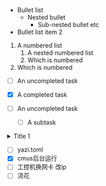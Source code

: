 * Bullet list
  * Nested bullet
    * Sub-nested bullet etc
* Bullet list item 2

1. A numbered list
    1. A nested numbered list
    2. Which is numbered
2. Which is numbered

* [ ] An uncompleted task
* [x] A completed task

* [ ] An uncompleted task
  * [ ] A subtask

<details>
  <summary>Title 1</summary>
  <p>Content 1 Content 1 Content 1 Content 1 Content 1</p>
</details>

* [ ] yazi.toml
* [x] cmus后台运行
* [ ] 工控机换网卡 改ip
* [ ] 浇花 

